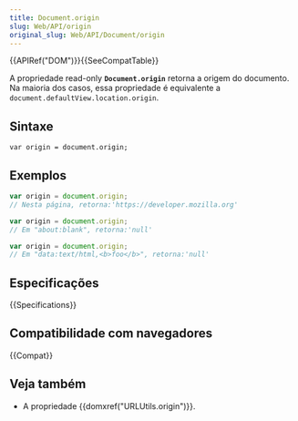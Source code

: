```yaml
---
title: Document.origin
slug: Web/API/origin
original_slug: Web/API/Document/origin
---
```


{{APIRef("DOM")}}{{SeeCompatTable}}

A propriedade read-only **`Document.origin`** retorna a origem do documento. Na maioria dos casos, essa propriedade é equivalente a `document.defaultView.location.origin`.

## Sintaxe

```
var origin = document.origin;
```

## Exemplos

```js
var origin = document.origin;
// Nesta página, retorna:'https://developer.mozilla.org'

var origin = document.origin;
// Em "about:blank", retorna:'null'

var origin = document.origin;
// Em "data:text/html,<b>foo</b>", retorna:'null'
```

## Especificações

{{Specifications}}

## Compatibilidade com navegadores

{{Compat}}

## Veja também

- A propriedade {{domxref("URLUtils.origin")}}.
